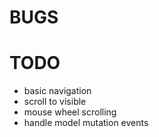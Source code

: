 # BUGS



# TODO

- basic navigation
- scroll to visible
- mouse wheel scrolling
- handle model mutation events

